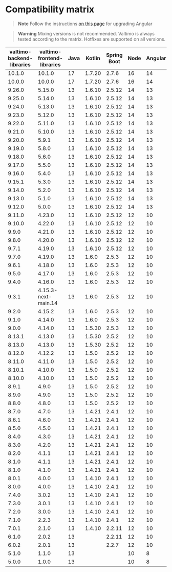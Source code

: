 # Compatibility matrix

> **Note**
> Follow the instructions [on this page](https://update.angular.io/) for upgrading Angular

> **Warning**
> Mixing versions is not recommended. Valtimo is always tested according to the matrix.
Hotfixes are supported on all versions.

| valtimo-backend-libraries | valtimo-frontend-libraries | Java | Kotlin | Spring Boot | Node | Angular |
|---------------------------|----------------------------|------|--------|-------------|------|---------|
| 10.1.0                    | 10.1.0                     | 17   | 1.7.20 | 2.7.6       | 16   | 14      |
| 10.0.0                    | 10.0.0                     | 17   | 1.7.20 | 2.7.6       | 16   | 14      |
| 9.26.0                    | 5.15.0                     | 13   | 1.6.10 | 2.5.12      | 14   | 13      |
| 9.25.0                    | 5.14.0                     | 13   | 1.6.10 | 2.5.12      | 14   | 13      |
| 9.24.0                    | 5.13.0                     | 13   | 1.6.10 | 2.5.12      | 14   | 13      |
| 9.23.0                    | 5.12.0                     | 13   | 1.6.10 | 2.5.12      | 14   | 13      |
| 9.22.0                    | 5.11.0                     | 13   | 1.6.10 | 2.5.12      | 14   | 13      |
| 9.21.0                    | 5.10.0                     | 13   | 1.6.10 | 2.5.12      | 14   | 13      |
| 9.20.0                    | 5.9.1                      | 13   | 1.6.10 | 2.5.12      | 14   | 13      |
| 9.19.0                    | 5.8.0                      | 13   | 1.6.10 | 2.5.12      | 14   | 13      |
| 9.18.0                    | 5.6.0                      | 13   | 1.6.10 | 2.5.12      | 14   | 13      |
| 9.17.0                    | 5.5.0                      | 13   | 1.6.10 | 2.5.12      | 14   | 13      |
| 9.16.0                    | 5.4.0                      | 13   | 1.6.10 | 2.5.12      | 14   | 13      |
| 9.15.1                    | 5.3.0                      | 13   | 1.6.10 | 2.5.12      | 14   | 13      |
| 9.14.0                    | 5.2.0                      | 13   | 1.6.10 | 2.5.12      | 14   | 13      |
| 9.13.0                    | 5.1.0                      | 13   | 1.6.10 | 2.5.12      | 14   | 13      |
| 9.12.0                    | 5.0.0                      | 13   | 1.6.10 | 2.5.12      | 14   | 13      |
| 9.11.0                    | 4.23.0                     | 13   | 1.6.10 | 2.5.12      | 12   | 10      |
| 9.10.0                    | 4.22.0                     | 13   | 1.6.10 | 2.5.12      | 12   | 10      |
| 9.9.0                     | 4.21.0                     | 13   | 1.6.10 | 2.5.12      | 12   | 10      |
| 9.8.0                     | 4.20.0                     | 13   | 1.6.10 | 2.5.12      | 12   | 10      |
| 9.7.1                     | 4.19.0                     | 13   | 1.6.10 | 2.5.12      | 12   | 10      |
| 9.7.0                     | 4.19.0                     | 13   | 1.6.0  | 2.5.3       | 12   | 10      |
| 9.6.1                     | 4.18.0                     | 13   | 1.6.0  | 2.5.3       | 12   | 10      |
| 9.5.0                     | 4.17.0                     | 13   | 1.6.0  | 2.5.3       | 12   | 10      |
| 9.4.0                     | 4.16.0                     | 13   | 1.6.0  | 2.5.3       | 12   | 10      |
| 9.3.1                     | 4.15.3-next-main.14        | 13   | 1.6.0  | 2.5.3       | 12   | 10      |
| 9.2.0                     | 4.15.2                     | 13   | 1.6.0  | 2.5.3       | 12   | 10      |
| 9.1.0                     | 4.14.0                     | 13   | 1.6.0  | 2.5.3       | 12   | 10      |
| 9.0.0                     | 4.14.0                     | 13   | 1.5.30 | 2.5.3       | 12   | 10      |
| 8.13.1                    | 4.13.0                     | 13   | 1.5.30 | 2.5.2       | 12   | 10      |
| 8.13.0                    | 4.13.0                     | 13   | 1.5.30 | 2.5.2       | 12   | 10      |
| 8.12.0                    | 4.12.2                     | 13   | 1.5.0  | 2.5.2       | 12   | 10      |
| 8.11.0                    | 4.11.0                     | 13   | 1.5.0  | 2.5.2       | 12   | 10      |
| 8.10.1                    | 4.10.0                     | 13   | 1.5.0  | 2.5.2       | 12   | 10      |
| 8.10.0                    | 4.10.0                     | 13   | 1.5.0  | 2.5.2       | 12   | 10      |
| 8.9.1                     | 4.9.0                      | 13   | 1.5.0  | 2.5.2       | 12   | 10      |
| 8.9.0                     | 4.9.0                      | 13   | 1.5.0  | 2.5.2       | 12   | 10      |
| 8.8.0                     | 4.8.0                      | 13   | 1.5.0  | 2.5.2       | 12   | 10      |
| 8.7.0                     | 4.7.0                      | 13   | 1.4.21 | 2.4.1       | 12   | 10      |
| 8.6.1                     | 4.6.0                      | 13   | 1.4.21 | 2.4.1       | 12   | 10      |
| 8.5.0                     | 4.5.0                      | 13   | 1.4.21 | 2.4.1       | 12   | 10      |
| 8.4.0                     | 4.3.0                      | 13   | 1.4.21 | 2.4.1       | 12   | 10      |
| 8.3.0                     | 4.2.0                      | 13   | 1.4.21 | 2.4.1       | 12   | 10      |
| 8.2.0                     | 4.1.1                      | 13   | 1.4.21 | 2.4.1       | 12   | 10      |
| 8.1.0                     | 4.1.1                      | 13   | 1.4.21 | 2.4.1       | 12   | 10      |
| 8.1.0                     | 4.1.0                      | 13   | 1.4.21 | 2.4.1       | 12   | 10      |
| 8.0.1                     | 4.0.0                      | 13   | 1.4.10 | 2.4.1       | 12   | 10      |
| 8.0.0                     | 4.0.0                      | 13   | 1.4.10 | 2.4.1       | 12   | 10      |
| 7.4.0                     | 3.0.2                      | 13   | 1.4.10 | 2.4.1       | 12   | 10      |
| 7.3.0                     | 3.0.1                      | 13   | 1.4.10 | 2.4.1       | 12   | 10      |
| 7.2.0                     | 3.0.0                      | 13   | 1.4.10 | 2.4.1       | 12   | 10      |
| 7.1.0                     | 2.2.3                      | 13   | 1.4.10 | 2.4.1       | 12   | 10      |
| 7.0.1                     | 2.1.0                      | 13   | 1.4.10 | 2.2.11      | 12   | 10      |
| 6.1.0                     | 2.0.2                      | 13   |        | 2.2.11      | 12   | 10      |
| 6.0.2                     | 2.0.1                      | 13   |        | 2.2.7       | 12   | 10      |
| 5.1.0                     | 1.1.0                      | 13   |        |             | 10   | 8       |
| 5.0.0                     | 1.0.0                      | 13   |        |             | 10   | 8       |
